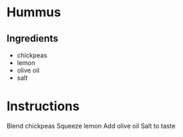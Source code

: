 # Hummus
## Ingredients
* chickpeas
* lemon
* olive oil
* salt
# Instructions
Blend chickpeas
Squeeze lemon
Add olive oil
Salt to taste
